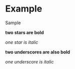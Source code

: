 Example
=======

Sample

**two stars are bold**

*one star is italic*

__two underscores are also bold__

_one underscore is italic_

